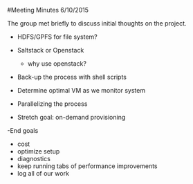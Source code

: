 #Meeting Minutes 6/10/2015

The group met briefly to discuss initial thoughts on the project.


- HDFS/GPFS for file system?  

- Saltstack or Openstack   

     * why use openstack? 

- Back-up the process with shell scripts  

- Determine optimal VM as we monitor system  

- Parallelizing the process   

- Stretch goal: on-demand provisioning  


-End goals  
* cost  
* optimize setup  
* diagnostics  
* keep running tabs of performance improvements  
* log all of our work